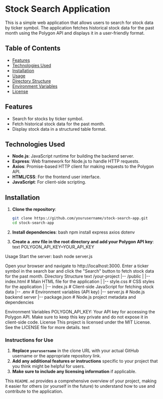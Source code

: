 # Stock Search Application

This is a simple web application that allows users to search for stock data by ticker symbol. The application fetches historical stock data for the past month using the Polygon API and displays it in a user-friendly format.

## Table of Contents

- [Features](#features)
- [Technologies Used](#technologies-used)
- [Installation](#installation)
- [Usage](#usage)
- [Directory Structure](#directory-structure)
- [Environment Variables](#environment-variables)
- [License](#license)

## Features

- Search for stocks by ticker symbol.
- Fetch historical stock data for the past month.
- Display stock data in a structured table format.

## Technologies Used

- **Node.js**: JavaScript runtime for building the backend server.
- **Express**: Web framework for Node.js to handle HTTP requests.
- **Axios**: Promise-based HTTP client for making requests to the Polygon API.
- **HTML/CSS**: For the frontend user interface.
- **JavaScript**: For client-side scripting.

## Installation

1. **Clone the repository**:
   ```bash
   git clone https://github.com/yourusername/stock-search-app.git
   cd stock-search-app

2. **Install dependencies**:
bash
npm install express axios dotenv

3. **Create a .env file in the root directory and add your Polygon API key**:
text
POLYGON_API_KEY=YOUR_API_KEY

Usage
Start the server:
bash
node server.js

Open your browser and navigate to http://localhost:3000.
Enter a ticker symbol in the search bar and click the "Search" button to fetch stock data for the past month.
Directory Structure
text
/your-project
|-- /public
|   |-- index.html        # Main HTML file for the application
|   |-- style.css         # CSS styles for the application
|   |-- index.js          # Client-side JavaScript for fetching stock data
|-- .env                  # Environment variables (API key)
|-- server.js             # Node.js backend server
|-- package.json          # Node.js project metadata and dependencies

Environment Variables
POLYGON_API_KEY: Your API key for accessing the Polygon API. Make sure to keep this key private and do not expose it in client-side code.
License
This project is licensed under the MIT License. See the LICENSE file for more details.
text

### Instructions for Use

1. **Replace `yourusername`** in the clone URL with your actual GitHub username or the appropriate repository link.
2. **Add any additional features or instructions** specific to your project that you think might be helpful for users.
3. **Make sure to include any licensing information** if applicable.

This `README.md` provides a comprehensive overview of your project, making it easier for others (or yourself in the future) to understand how to use and contribute to the application.
